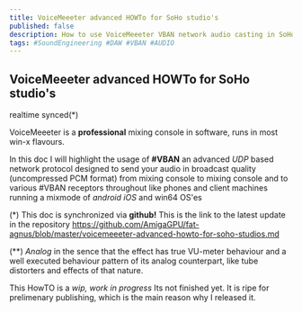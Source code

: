 ```yaml
---
title: VoiceMeeeter advanced HOWTo for SoHo studio's
published: false
description: How to use VoiceMeeeter VBAN network audio casting in SoHo studios
tags: #SoundEngineering #DAW #VBAN #AUDIO
---
```



## VoiceMeeeter advanced HOWTo for SoHo studio's 
realtime synced(*)

VoiceMeeeter is a **professional** mixing console in software, runs in most win-x flavours.

In this doc I will highlight the usage of **#VBAN** an advanced _UDP_ based network protocol designed to send your audio in broadcast quality (uncompressed PCM format) from mixing console to mixing console and to various #VBAN receptors throughout like phones and client machines running a mixmode of _android iOS_ and win64 OS'es


(*)
This doc is synchronized via **github!** This is the link to the latest update in the repository <https://github.com/AmigaGPU/fat-agnus/blob/master/voicemeeeter-advanced-howto-for-soho-studios.md>

(**)
_Analog_ in the sence that the effect has true VU-meter behaviour and a well executed behaviour pattern of its analog counterpart, like tube distorters and effects of that nature.

This HowTO is a *wip, work in progress* Its not finished yet. It is ripe for prelimenary publishing, which is the main reason why I released it.